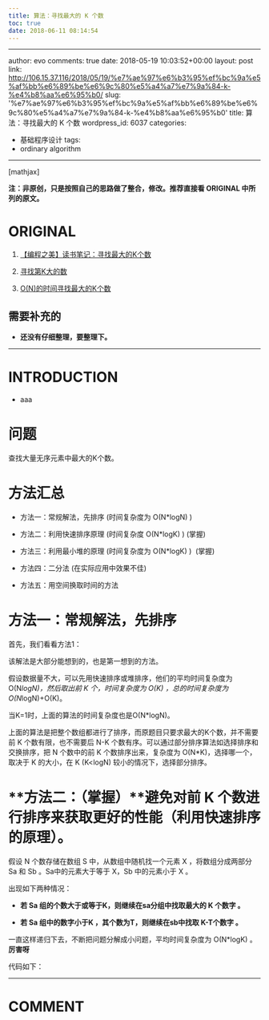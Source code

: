 ```yaml
---
title: 算法：寻找最大的 K 个数
toc: true
date: 2018-06-11 08:14:54
---
```

---
author: evo
comments: true
date: 2018-05-19 10:03:52+00:00
layout: post
link: http://106.15.37.116/2018/05/19/%e7%ae%97%e6%b3%95%ef%bc%9a%e5%af%bb%e6%89%be%e6%9c%80%e5%a4%a7%e7%9a%84-k-%e4%b8%aa%e6%95%b0/
slug: '%e7%ae%97%e6%b3%95%ef%bc%9a%e5%af%bb%e6%89%be%e6%9c%80%e5%a4%a7%e7%9a%84-k-%e4%b8%aa%e6%95%b0'
title: 算法：寻找最大的 K 个数
wordpress_id: 6037
categories:
- 基础程序设计
tags:
- ordinary algorithm
---

<!-- more -->

[mathjax]

**注：非原创，只是按照自己的思路做了整合，修改。推荐直接看 ORIGINAL 中所列的原文。**


# ORIGINAL





 	
  1. [【编程之美】读书笔记：寻找最大的K个数](http://blog.csdn.net/xiaoding133/article/details/8037086)

 	
  2. [寻找第K大的数](http://blog.chinaunix.net/uid-20196318-id-189514.html)

 	
  3. [O(N)的时间寻找最大的K个数](http://www.cnblogs.com/luxiaoxun/archive/2012/08/06/2624799.html)




## 需要补充的





 	
  * **还没有仔细整理，要整理下。**





* * *





# INTRODUCTION





 	
  * aaa




# 问题


查找大量无序元素中最大的K个数。




# 方法汇总





 	
  * 方法一：常规解法，先排序 (时间复杂度为 O(N*logN) )

 	
  * 方法二：利用快速排序原理 (时间复杂度 O(N*logK) ) (掌握)

 	
  * 方法三：利用最小堆的原理 (时间复杂度为 O(N*logK) )  (掌握)

 	
  * 方法四：二分法 (在实际应用中效果不佳)

 	
  * 方法五：用空间换取时间的方法





# 方法一：常规解法，先排序


首先，我们看看方法1：

该解法是大部分能想到的，也是第一想到的方法。

假设数据量不大，可以先用快速排序或堆排序，他们的平均时间复杂度为 O(N*logN)，然后取出前 K 个，时间复杂度为 O(K) ，总的时间复杂度为 O(N*logN)+O(K)。

当K=1时，上面的算法的时间复杂度也是O(N*logN)。

上面的算法是把整个数组都进行了排序，而原题目只要求最大的K个数，并不需要前 K 个数有限，也不需要后 N-K 个数有序。可以通过部分排序算法如选择排序和交换排序，把 N 个数中的前 K 个数排序出来，复杂度为 O(N*K)，选择哪一个，取决于 K 的大小，在 K (K<logN) 较小的情况下，选择部分排序。




# **方法二：（掌握）**避免对前 K 个数进行排序来获取更好的性能（利用快速排序的原理）。


假设 N 个数存储在数组 S 中，从数组中随机找一个元素 X ，将数组分成两部分 Sa 和 Sb 。Sa中的元素大于等于 X，Sb 中的元素小于 X 。

出现如下两种情况：



 	
  * **若 Sa 组的个数大于或等于K，则继续在sa分组中找取最大的 K 个数字 。**

 	
  * **若 Sa 组中的数字小于K ，其个数为T，则继续在sb中找取 K-T个数字 。**


一直这样递归下去，不断把问题分解成小问题，平均时间复杂度为 O(N*logK) 。**厉害呀**

代码如下：



















* * *





# COMMENT



